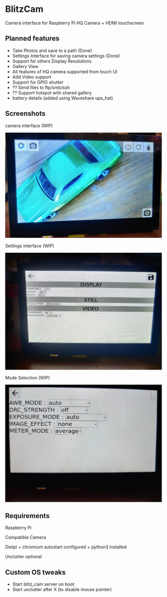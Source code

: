 # BlitzCam
Camera interface for Raspberry Pi HQ Camera + HDMI touchscreen

## Planned features
* Take Photos and save to a path (Done)
* Settings Interface for saving camera settings (Done)
* Support for others Display Resolutions 
* Gallery View
* All features of HQ camera supported from touch UI
* Add Video support
* Support for GPIO shutter
* ?? Send files to ftp/smb/ssh
* ?? Support hotspot with shared gallery
* battery details (added using Waveshare ups_hat)

## Screenshots
camera interface (WIP)

![Camera Interface](./documentation/camera_interface.jpg)

Settings interface (WIP)

![Settings Interface](./documentation/settings_interface.jpg)

Mode Selection (WIP)

![Settings Interface](./documentation/mode_selection.jpg)

## Requirements
Raspberry Pi

Compatible Camera

Dietpi + chromium autostart configured + python3 installed

Unclutter optional

## Custom OS tweaks
* Start blitz_cam server on boot
* Start unclutter after X (to disable mouse pointer)